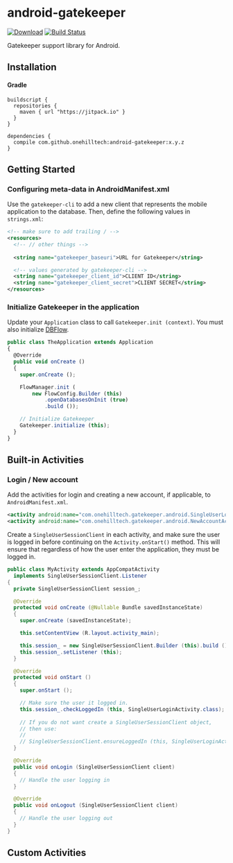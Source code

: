android-gatekeeper
==================

[![Download](https://jitpack.io/v/onehilltech/android-gatekeeper.svg)](https://jitpack.io/#onehilltech/android-gatekeeper)
[![Build Status](https://travis-ci.org/onehilltech/android-gatekeeper.svg)](https://travis-ci.org/onehilltech/android-gatekeeper)

Gatekeeper support library for Android.

## Installation

#### Gradle

```
buildscript {
  repositories {
    maven { url "https://jitpack.io" }
  }
}

dependencies {
  compile com.github.onehilltech:android-gatekeeper:x.y.z
}
```

## Getting Started

### Configuring meta-data in AndroidManifest.xml

Use the `gatekeeper-cli` to add a new client that represents the mobile application to 
the database. Then, define the following values in `strings.xml`:

```xml
<!-- make sure to add trailing / -->
<resources>
  <!-- // other things -->
  
  <string name="gatekeeper_baseuri">URL for Gatekeeper</string>

  <!-- values generated by gatekeeper-cli -->
  <string name="gatekeeper_client_id">CLIENT ID</string>
  <string name="gatekeeper_client_secret">CLIENT SECRET</string>
</resources>  
```

### Initialize Gatekeeper in the application

Update your `Application` class to call `Gatekeeper.init (context)`. You must also
initialize [DBFlow](https://github.com/Raizlabs/DBFlow).

```javascript
public class TheApplication extends Application
{
  @Override
  public void onCreate ()
  {
    super.onCreate ();

    FlowManager.init (
        new FlowConfig.Builder (this)
            .openDatabasesOnInit (true)
            .build ());

    // Initialize Gatekeeper
    Gatekeeper.initialize (this);
  }
}
```

## Built-in Activities

### Login / New account

Add the activities for login and creating a new account, if applicable, to 
`AndroidManifest.xml`.

```xml
<activity android:name="com.onehilltech.gatekeeper.android.SingleUserLoginActivity" />
<activity android:name="com.onehilltech.gatekeeper.android.NewAccountActivity" />
```

Create a `SingleUserSessionClient` in each activity, and make sure the user is logged 
in before continuing on the `Activity.onStart()` method. This will ensure that regardless
of how the user enter the application, they must be logged in.

```java
public class MyActivity extends AppCompatActivity
  implements SingleUserSessionClient.Listener
{
  private SingleUserSessionClient session_;

  @Override
  protected void onCreate (@Nullable Bundle savedInstanceState)
  {
    super.onCreate (savedInstanceState);

    this.setContentView (R.layout.activity_main);

    this.session_ = new SingleUserSessionClient.Builder (this).build ();
    this.session_.setListener (this);
  }

  @Override
  protected void onStart ()
  {
    super.onStart ();

    // Make sure the user it logged in.
    this.session_.checkLoggedIn (this, SingleUserLoginActivity.class);
    
    // If you do not want create a SingleUserSessionClient object, 
    // then use:
    //
    // SingleUserSessionClient.ensureLoggedIn (this, SingleUserLoginActivity.class);
  }

  @Override
  public void onLogin (SingleUserSessionClient client)
  {
    // Handle the user logging in
  }

  @Override
  public void onLogout (SingleUserSessionClient client)
  {
    // Handle the user logging out
  }
}
```

## Custom Activities
